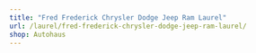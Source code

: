 ```yaml
---
title: "Fred Frederick Chrysler Dodge Jeep Ram Laurel"
url: /laurel/fred-frederick-chrysler-dodge-jeep-ram-laurel/
shop: Autohaus
---
```

